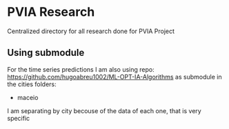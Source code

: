 # PVIA Research

Centralized directory for all research done for PVIA Project

## Using submodule

For the time series predictions I am also using repo: https://github.com/hugoabreu1002/ML-OPT-IA-Algorithms as submodule
in the cities folders:

* maceio

I am separating by city becouse of the data of each one, that is very specific
